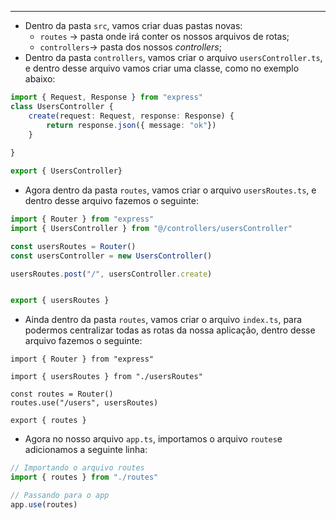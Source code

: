 ___
- Dentro da pasta `src`, vamos criar duas pastas novas:
	- `routes` -> pasta onde irá conter os nossos arquivos de rotas;
	- `controllers`-> pasta dos nossos *controllers*;
- Dentro da pasta `controllers`, vamos criar o arquivo `usersController.ts`, e dentro desse arquivo vamos criar uma classe, como no exemplo abaixo:
```ts
import { Request, Response } from "express"
class UsersController {
	create(request: Request, response: Response) {
		return response.json({ message: "ok"})
	}
	
}

export { UsersController}
```
- Agora dentro da pasta `routes`, vamos criar o arquivo `usersRoutes.ts`, e dentro desse arquivo fazemos o seguinte:
```ts
import { Router } from "express"
import { UsersController } from "@/controllers/usersController"

const usersRoutes = Router()
const usersController = new UsersController()

usersRoutes.post("/", usersController.create)


export { usersRoutes }
```
- Ainda dentro da pasta `routes`, vamos criar o arquivo `index.ts`, para podermos centralizar todas as rotas da nossa aplicação, dentro desse arquivo fazemos o seguinte:
```Ts
import { Router } from "express"

import { usersRoutes } from "./usersRoutes"

const routes = Router()
routes.use("/users", usersRoutes)

export { routes }
```
- Agora no nosso arquivo `app.ts`, importamos o arquivo `routes`e adicionamos a seguinte linha:
```ts
// Importando o arquivo routes
import { routes } from "./routes"

// Passando para o app
app.use(routes)
```